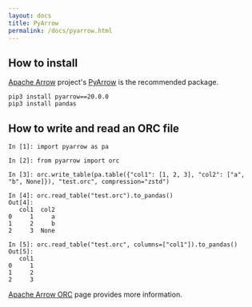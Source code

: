 ```yaml
---
layout: docs
title: PyArrow
permalink: /docs/pyarrow.html
---
```


## How to install

[Apache Arrow](https://arrow.apache.org) project's [PyArrow](https://pypi.org/project/pyarrow/) is the recommended package.

```
pip3 install pyarrow==20.0.0
pip3 install pandas
```

## How to write and read an ORC file

```
In [1]: import pyarrow as pa

In [2]: from pyarrow import orc

In [3]: orc.write_table(pa.table({"col1": [1, 2, 3], "col2": ["a", "b", None]}), "test.orc", compression="zstd")

In [4]: orc.read_table("test.orc").to_pandas()
Out[4]:
   col1  col2
0     1     a
1     2     b
2     3  None

In [5]: orc.read_table("test.orc", columns=["col1"]).to_pandas()
Out[5]:
   col1
0     1
1     2
2     3
```

[Apache Arrow ORC](https://arrow.apache.org/docs/python/orc.html) page provides more information.
